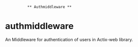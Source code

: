               ** Authmiddleware **



# authmiddleware
An Middleware for authentication of users in Actix-web library.

